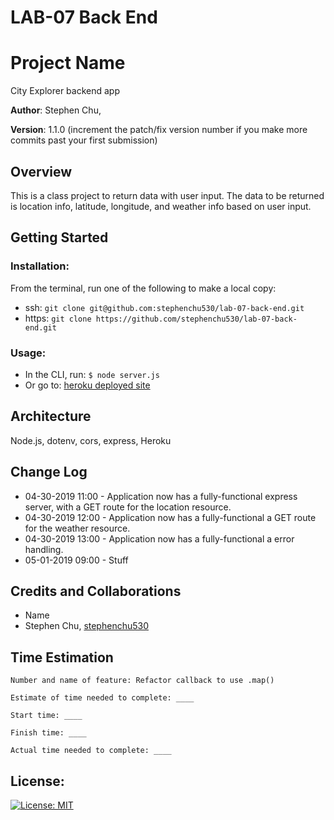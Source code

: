 # LAB-07 Back End

# Project Name

City Explorer backend app

**Author**: Stephen Chu,

**Version**: 1.1.0 (increment the patch/fix version number if you make more commits past your first submission)

## Overview
This is a class project to return data with user input. The data to be returned is location info, latitude, longitude, and weather info based on user input.

## Getting Started

### Installation:
From the terminal, run one of the following to make a local copy:
* ssh: `git clone git@github.com:stephenchu530/lab-07-back-end.git`
* https: `git clone https://github.com/stephenchu530/lab-07-back-end.git`

### Usage:
* In the CLI, run: `$ node server.js`
* Or go to: [heroku deployed site](https://glacial-eyrie-10319.herokuapp.com/)


## Architecture
  Node.js, dotenv, cors, express, Heroku

## Change Log

* 04-30-2019 11:00 - Application now has a fully-functional express server, with a GET route for the location resource.
* 04-30-2019 12:00 - Application now has a fully-functional a GET route for the weather resource.
* 04-30-2019 13:00 - Application now has a fully-functional a error handling.
* 05-01-2019 09:00 - Stuff


## Credits and Collaborations
* Name [<githubname>](https://github.com/<githubname>)
* Stephen Chu, [stephenchu530](https://github.com/stephenchu530)

## Time Estimation
```
Number and name of feature: Refactor callback to use .map()

Estimate of time needed to complete: ____

Start time: ____

Finish time: ____

Actual time needed to complete: ____
```

## License:
[![License: MIT](https://img.shields.io/badge/License-MIT-yellow.svg)](https://github.com/stephenchu530/lab-07-back-end/blob/master/LICENSE)
